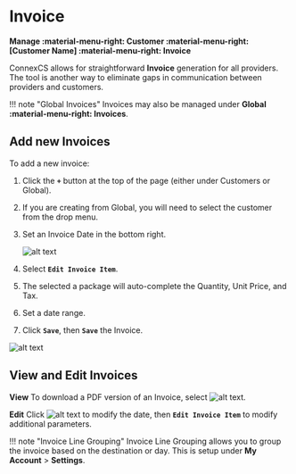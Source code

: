 # Invoice
**Manage :material-menu-right: Customer :material-menu-right: [Customer Name] :material-menu-right: Invoice**

ConnexCS allows for straightforward **Invoice** generation for all providers. The tool is another way to eliminate gaps in communication between providers and customers. 

!!! note "Global Invoices"
    Invoices may also be managed under **Global :material-menu-right: Invoices**.

## Add new Invoices
To add a new invoice:

1. Click the **`+`** button at the top of the page (either under Customers or Global).
2.	If you are creating from Global, you will need to select the customer from the drop menu.
3. Set an Invoice Date in the bottom right. 

    ![alt text][invoice-6]

3. Select **`Edit Invoice Item`**. 
4. The selected a package will auto-complete the Quantity, Unit Price, and Tax.
4. Set a date range.
5. Click **`Save`**, then **`Save`** the Invoice.

![alt text][invoice-8] 

## View and Edit Invoices
**View**
To download a PDF version of an Invoice, select ![alt text][invoice-pdf]. 

**Edit**
Click ![alt text][invoice-edit] to modify the date, then **`Edit Invoice Item`** to modify additional parameters. 


!!! note "Invoice Line Grouping"
    Invoice Line Grouping allows you to group the invoice based on the destination or day.  This is setup under **My Account** > **Settings**.

[invoice-6]: /misc/img/227.png "Invoice-6"
[invoice-8]: /misc/img/229.png "Invoice-8"

[invoice-pdf]: /misc/img/invoice-pdf.png "Invoice PDF"
[invoice-edit]: /misc/img/invoice-edit.png "Edit Invoice"
